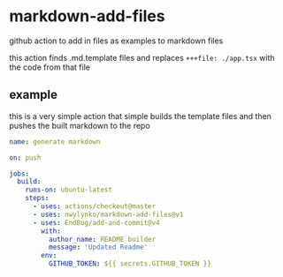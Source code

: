 # markdown-add-files
github action to add in files as examples to markdown files 

this action finds .md.template files and replaces `+++file: ./app.tsx` with the code from that file

## example 
this is a very simple action that simple builds the template files and then pushes the built markdown to the repo

```yml
name: generate markdown

on: push

jobs:
  build:
    runs-on: ubuntu-latest
    steps:
      - uses: actions/checkout@master
      - uses: nwylynko/markdown-add-files@v1
      - uses: EndBug/add-and-commit@v4
        with:
          author_name: README builder
          message: 'Updated Readme'
        env:
          GITHUB_TOKEN: ${{ secrets.GITHUB_TOKEN }}
```
